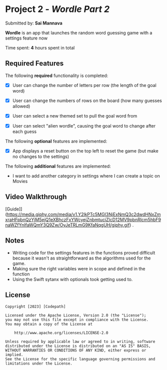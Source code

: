 # Project 2 - *Wordle Part 2*

Submitted by: **Sai Mannava**

**Wordle** is an app that launches the random word guessing game with a settings feature now

Time spent: **4** hours spent in total

## Required Features

The following **required** functionality is completed:

- [X] User can change the number of letters per row (the length of the goal word)
- [X] User can change the numbers of rows on the board (how many guesses allowed)
- [X] User can select a new themed set to pull the goal word from
- [X] User can select "alien wordle", causing the goal word to change after each guess


The following **optional** features are implemented:

- [X] App displays a reset button on the top left to reset the game (but make no changes to the settings)

The following **additional** features are implemented:

- I want to add another category in settings where I can create a topic on Movies
## Video Walkthrough

[Guide]](https://media.giphy.com/media/v1.Y2lkPTc5MGI3NjExNmQ3c2dwdHNxZmxraHFpbnQzYjM5ejQ1eXBhczFxYWcyejZnbmtuciZlcD12MV9pbnRlcm5hbF9naWZfYnlfaWQmY3Q9Zw/OyJeTRLmG9KfaNqgUH/giphy.gif)  .
## Notes

- Writing code for the settings features in the functions proved difficult because it wasn't as straightforward as the algorithms used for the game.
- Making sure the right variables were in scope and defined in the function
- Using the Swift sytanx with optionals took getting used to.

## License

    Copyright [2023] [Codepath]

    Licensed under the Apache License, Version 2.0 (the "License");
    you may not use this file except in compliance with the License.
    You may obtain a copy of the License at

        http://www.apache.org/licenses/LICENSE-2.0

    Unless required by applicable law or agreed to in writing, software
    distributed under the License is distributed on an "AS IS" BASIS,
    WITHOUT WARRANTIES OR CONDITIONS OF ANY KIND, either express or implied.
    See the License for the specific language governing permissions and
    limitations under the License.
